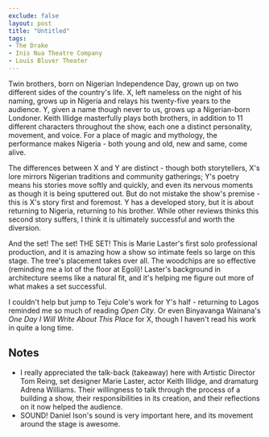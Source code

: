 ```yaml
---
exclude: false
layout: post
title: "Untitled"
tags:
- The Drake
- Inis Nua Theatre Company
- Louis Bluver Theater
---
```


Twin brothers, born on Nigerian Independence Day, grown up on two different sides of the country's life. X, left nameless on the night of his naming, grows up in Nigeria and relays his twenty-five years to the audience. Y, given a name though never to us, grows up a Nigerian-born Londoner. Keith Illidge masterfully plays both brothers, in addition to 11 different characters throughout the show, each one a distinct personality, movement, and voice. For a place of magic and mythology, the performance makes Nigeria - both young and old, new and same, come alive.

The differences between X and Y are distinct - though both storytellers, X's lore mirrors Nigerian traditions and community gatherings; Y's poetry means his stories move softly and quickly, and even its nervous moments as though it is being sputtered out. But do not mistake the show's premise - this is X's story first and foremost. Y has a developed story, but it is about returning to Nigeria, returning to his brother. While other reviews thinks this second story suffers, I think it is ultimately successful and worth the diversion.

And the set! The set! THE SET! This is Marie Laster's first solo professional production, and it is amazing how a show so intimate feels so large on this stage. The tree's placement takes over all. The woodchips are so effective (reminding me a lot of the floor at Egoli)! Laster's background in architecture seems like a natural fit, and it's helping me figure out more of what makes a set successful.

I couldn't help but jump to Teju Cole's work for Y's half - returning to Lagos reminded me so much of reading *Open City*. Or even Binyavanga Wainana's *One Day I Will Write About This Place* for X, though I haven't read his work in quite a long time.

 ## Notes

 * I really appreciated the talk-back (takeaway) here with Artistic Director Tom Reing, set designer Marie Laster, actor Keith Illidge, and dramaturg Adrena Williams. Their willingness to talk through the process of a building a show, their responsibilities in its creation, and their reflections on it now helped the audience.
 * SOUND! Daniel Ison's sound is very important here, and its movement around the stage is awesome.

